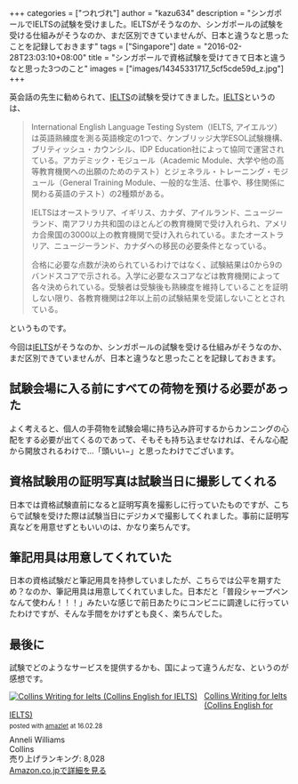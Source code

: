 +++
categories = ["つれづれ"]
author = "kazu634"
description = "シンガポールでIELTSの試験を受けました。IELTSがそうなのか、シンガポールの試験を受ける仕組みがそうなのか、まだ区別できていませんが、日本と違うなと思ったことを記録しておきます"
tags = ["Singapore"]
date = "2016-02-28T23:03:10+08:00"
title = "シンガポールで資格試験を受けてきて日本と違うなと思った3つのこと"
images = ["images/14345331717_5cf5cde59d_z.jpg"]
+++

英会話の先生に勧められて、[IELTS](https://ja.wikipedia.org/wiki/IELTS)の試験を受けてきました。[IELTS](https://ja.wikipedia.org/wiki/IELTS)というのは、

> International English Language Testing System（IELTS, アイエルツ）は英語熟練度を測る英語検定の1つで、ケンブリッジ大学ESOL試験機構、ブリティッシュ・カウンシル、IDP Education社によって協同で運営されている。アカデミック・モジュール（Academic Module、大学や他の高等教育機関への出願のためのテスト）とジェネラル・トレーニング・モジュール（General Training Module、一般的な生活、仕事や、移住関係に関わる英語のテスト）の2種類がある。
>
> IELTSはオーストラリア、イギリス、カナダ、アイルランド、ニュージーランド、南アフリカ共和国のほとんどの教育機関で受け入れられ、アメリカ合衆国の3000以上の教育機関で受け入れられている。またオーストラリア、ニュージーランド、カナダへの移民の必要条件となっている。
>
>合格に必要な点数が決められているわけではなく、試験結果は0から9のバンドスコアで示される。入学に必要なスコアなどは教育機関によって各々決められている。受験者は受験後も熟練度を維持していることを証明しない限り、各教育機関は2年以上前の試験結果を受諾しないこととされている。

というものです。

今回は[IELTS](https://ja.wikipedia.org/wiki/IELTS)がそうなのか、シンガポールの試験を受ける仕組みがそうなのか、まだ区別できていませんが、日本と違うなと思ったことを記録しておきます。

## 試験会場に入る前にすべての荷物を預ける必要があった
よく考えると、個人の手荷物を試験会場に持ち込み許可するからカンニングの心配をする必要が出てくるのであって、そもそも持ち込ませなければ、そんな心配から開放されるわけで…「頭いい−」と思ったわけでございます。

## 資格試験用の証明写真は試験当日に撮影してくれる
日本では資格試験直前になると証明写真を撮影しに行っていたものですが、こちらで試験を受けた際は試験当日にデジカメで撮影してくれました。事前に証明写真などを用意せずともいいのは、かなり楽ちんです。

## 筆記用具は用意してくれていた
日本の資格試験だと筆記用具を持参していましたが、こちらでは公平を期すため？なのか、筆記用具は用意してくれていました。日本だと「普段シャープペンなんて使わん！！！」みたいな感じで前日あたりにコンビニに調達しに行っていたわけですが、そんな手間をかけずとも良く、楽ちんでした。

## 最後に
試験でどのようなサービスを提供するかも、国によって違うんだな、というのが感想です。

<div class="amazlet-box" style="margin-bottom:0px;"><div class="amazlet-image" style="float:left;margin:0px 12px 1px 0px;"><a href="https://www.amazon.co.jp/exec/obidos/ASIN/0007423241/simsnes-22/ref=nosim/" name="amazletlink" target="_blank"><img src="https://images-na.ssl-images-amazon.com/images/I/512zTthN-YL._SL160_.jpg" alt="Collins Writing for Ielts (Collins English for IELTS)" style="border: none;" /></a></div><div class="amazlet-info" style="line-height:120%; margin-bottom: 10px"><div class="amazlet-name" style="margin-bottom:10px;line-height:120%"><a href="https://www.amazon.co.jp/exec/obidos/ASIN/0007423241/simsnes-22/ref=nosim/" name="amazletlink" target="_blank">Collins Writing for Ielts (Collins English for IELTS)</a><div class="amazlet-powered-date" style="font-size:80%;margin-top:5px;line-height:120%">posted with <a href="http://www.amazlet.com/" title="amazlet" target="_blank">amazlet</a> at 16.02.28</div></div><div class="amazlet-detail">Anneli Williams <br />Collins <br />売り上げランキング: 8,028<br /></div><div class="amazlet-sub-info" style="float: left;"><div class="amazlet-link" style="margin-top: 5px"><a href="https://www.amazon.co.jp/exec/obidos/ASIN/0007423241/simsnes-22/ref=nosim/" name="amazletlink" target="_blank">Amazon.co.jpで詳細を見る</a></div></div></div><div class="amazlet-footer" style="clear: left"></div></div>
